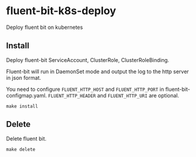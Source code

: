 # fluent-bit-k8s-deploy
Deploy fluent bit on kubernetes

## Install
Deploy fluent-bit ServiceAccount, ClusterRole, ClusterRoleBinding.

Fluent-bit will run in DaemonSet mode and output the log to the http server in json format.

You need to configure `FLUENT_HTTP_HOST` and `FLUENT_HTTP_PORT` in fluent-bit-configmap.yaml.
`FLUENT_HTTP_HEADER` and `FLUENT_HTTP_URI` are optional.

```
make install
```

## Delete
Delete fluent bit.

```
make delete
```
